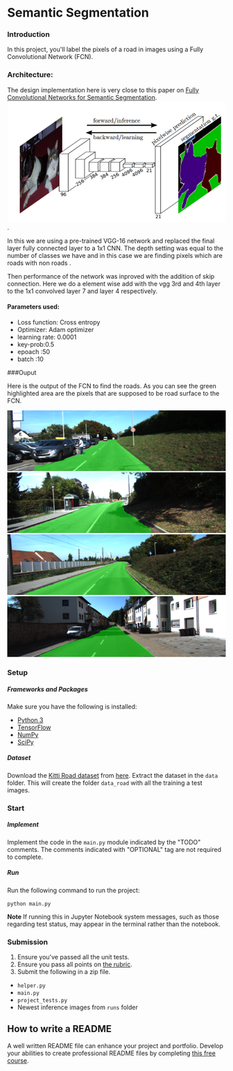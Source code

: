 # Semantic Segmentation
### Introduction
In this project, you'll label the pixels of a road in images using a Fully Convolutional Network (FCN).

### Architecture:
 The  design implementation here is very close to this paper on 
 [Fully Convolutional Networks for Semantic Segmentation](https://people.eecs.berkeley.edu/~jonlong/long_shelhamer_fcn.pdf).
 ![Layer working ](Screen%20Shot%202017-09-09%20at%202.26.31%20PM.png).
 
In this we are using a pre-trained VGG-16 network and replaced the final layer fully connected layer to  a 1x1 CNN.
 The depth setting was equal to the number of classes we have and in this case we are finding pixels which are roads with non roads .
 
Then performance of the network was inproved with the addition of skip  connection.
Here we do a element wise add  with  the vgg 3rd and 4th layer  to the 1x1 convolved layer 7 and layer 4  respectively.

#### Parameters used:
- Loss function: Cross entropy
- Optimizer: Adam optimizer
- learning rate: 0.0001
- key-prob:0.5
- epoach :50
- batch :10


###Ouput

Here is the output of the FCN to find the roads.
As you can see the  green highlighted  area are the pixels that are supposed to be road surface to the 
FCN.



![segmetation1](um_000014.png)
![segmetation1](um_000027.png)
![segmetation1](um_000037.png)
![segmetation1](um_000077.png)
### Setup
##### Frameworks and Packages
Make sure you have the following is installed:
 - [Python 3](https://www.python.org/)
 - [TensorFlow](https://www.tensorflow.org/)
 - [NumPy](http://www.numpy.org/)
 - [SciPy](https://www.scipy.org/)
##### Dataset
Download the [Kitti Road dataset](http://www.cvlibs.net/datasets/kitti/eval_road.php) from [here](http://www.cvlibs.net/download.php?file=data_road.zip).  Extract the dataset in the `data` folder.  This will create the folder `data_road` with all the training a test images.

### Start
##### Implement
Implement the code in the `main.py` module indicated by the "TODO" comments.
The comments indicated with "OPTIONAL" tag are not required to complete.
##### Run
Run the following command to run the project:
```
python main.py
```
**Note** If running this in Jupyter Notebook system messages, such as those regarding test status, may appear in the terminal rather than the notebook.

### Submission
1. Ensure you've passed all the unit tests.
2. Ensure you pass all points on [the rubric](https://review.udacity.com/#!/rubrics/989/view).
3. Submit the following in a zip file.
 - `helper.py`
 - `main.py`
 - `project_tests.py`
 - Newest inference images from `runs` folder
 
 ## How to write a README
A well written README file can enhance your project and portfolio.  Develop your abilities to create professional README files by completing [this free course](https://www.udacity.com/course/writing-readmes--ud777).

